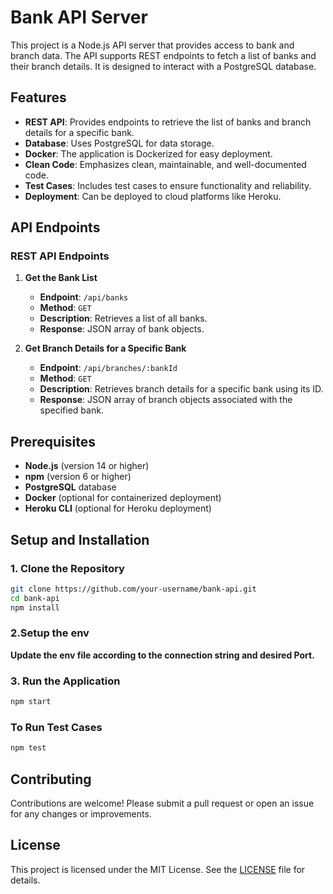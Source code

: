 # Bank API Server

This project is a Node.js API server that provides access to bank and branch data. The API supports REST endpoints to fetch a list of banks and their branch details. It is designed to interact with a PostgreSQL database.

## Features

- **REST API**: Provides endpoints to retrieve the list of banks and branch details for a specific bank.
- **Database**: Uses PostgreSQL for data storage.
- **Docker**: The application is Dockerized for easy deployment.
- **Clean Code**: Emphasizes clean, maintainable, and well-documented code.
- **Test Cases**: Includes test cases to ensure functionality and reliability.
- **Deployment**: Can be deployed to cloud platforms like Heroku.

## API Endpoints

### REST API Endpoints

1. **Get the Bank List**
   - **Endpoint**: `/api/banks`
   - **Method**: `GET`
   - **Description**: Retrieves a list of all banks.
   - **Response**: JSON array of bank objects.

2. **Get Branch Details for a Specific Bank**
   - **Endpoint**: `/api/branches/:bankId`
   - **Method**: `GET`
   - **Description**: Retrieves branch details for a specific bank using its ID.
   - **Response**: JSON array of branch objects associated with the specified bank.

## Prerequisites

- **Node.js** (version 14 or higher)
- **npm** (version 6 or higher)
- **PostgreSQL** database
- **Docker** (optional for containerized deployment)
- **Heroku CLI** (optional for Heroku deployment)

## Setup and Installation

### 1. Clone the Repository

```bash
git clone https://github.com/your-username/bank-api.git
cd bank-api
npm install
```
### 2.Setup the env
**Update the env file according to the connection string and desired Port.**
### 3. Run the Application
```bash
npm start
```
### To Run Test Cases
```bash
npm test
```
## Contributing

Contributions are welcome! Please submit a pull request or open an issue for any changes or improvements.

## License

This project is licensed under the MIT License. See the [LICENSE](LICENSE) file for details.

